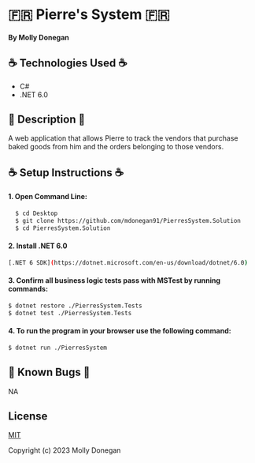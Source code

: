 # 🇫🇷 Pierre's System 🇫🇷

#### By Molly Donegan

## ☕ Technologies Used ☕

* C# 
* .NET 6.0 

## 🥐 Description 🥐
A web application that allows Pierre to track the vendors that purchase baked goods from him and the orders belonging to those vendors.

## ☕ Setup Instructions ☕

#### 1. Open Command Line:
```sh
  $ cd Desktop
  $ git clone https://github.com/mdonegan91/PierresSystem.Solution
  $ cd PierresSystem.Solution
```

#### 2. Install .NET 6.0
```sh
[.NET 6 SDK](https://dotnet.microsoft.com/en-us/download/dotnet/6.0)
```

#### 3. Confirm all business logic tests pass with MSTest by running commands:

```sh
$ dotnet restore ./PierresSystem.Tests
$ dotnet test ./PierresSystem.Tests 
```

#### 4. To run the program in your browser use the following command:

```sh
$ dotnet run ./PierresSystem
```

## 🥐 Known Bugs 🥐

NA

## License

[MIT](https://github.com/git/git-scm.com/blob/main/MIT-LICENSE.txt)

Copyright (c) 2023 Molly Donegan